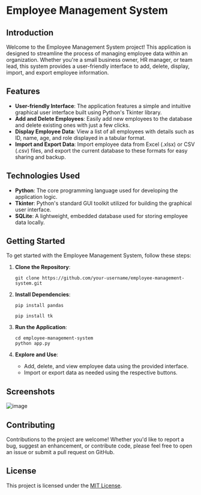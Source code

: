 # Employee Management System

## Introduction

Welcome to the Employee Management System project! This application is designed to streamline the process of managing employee data within an organization. Whether you're a small business owner, HR manager, or team lead, this system provides a user-friendly interface to add, delete, display, import, and export employee information.

## Features

- **User-friendly Interface**: The application features a simple and intuitive graphical user interface built using Python's Tkinter library.
- **Add and Delete Employees**: Easily add new employees to the database and delete existing ones with just a few clicks.
- **Display Employee Data**: View a list of all employees with details such as ID, name, age, and role displayed in a tabular format.
- **Import and Export Data**: Import employee data from Excel (.xlsx) or CSV (.csv) files, and export the current database to these formats for easy sharing and backup.

## Technologies Used

- **Python**: The core programming language used for developing the application logic.
- **Tkinter**: Python's standard GUI toolkit utilized for building the graphical user interface.
- **SQLite**: A lightweight, embedded database used for storing employee data locally.

## Getting Started

To get started with the Employee Management System, follow these steps:

1. **Clone the Repository**: 
   ```
   git clone https://github.com/your-username/employee-management-system.git
   ```

2. **Install Dependencies**:
   ```
   pip install pandas
   ```

   ```
   pip install tk
   ```

3. **Run the Application**:
   ```
   cd employee-management-system
   python app.py
   ```

4. **Explore and Use**:
   - Add, delete, and view employee data using the provided interface.
   - Import or export data as needed using the respective buttons.

## Screenshots
![image](https://github.com/Parthivkoli/Employee-Management-System/assets/89799632/bd97b8e1-24d8-4c13-88ac-caddac2062a6)

## Contributing

Contributions to the project are welcome! Whether you'd like to report a bug, suggest an enhancement, or contribute code, please feel free to open an issue or submit a pull request on GitHub.

## License

This project is licensed under the [MIT License](LICENSE).
